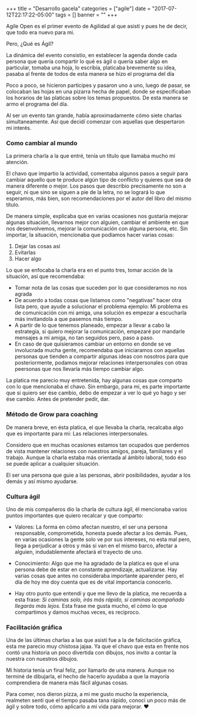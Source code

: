 +++
title = "Desarrollo gacela"
categories = ["agile"]
date = "2017-07-12T22:17:22-05:00"
tags = []
banner = ""
+++

Agile Open es el primer evento de Agilidad al que asistí y pues he de decir, que todo era nuevo para mi.

Pero, ¿Qué es Ágil?

La dinámica del evento consistio, en establecer la agenda donde cada persona que quería compartir lo qué es ágil o quería saber algo en particular, tomaba una hoja, lo escribía, platicaba brevemente su idea, pasaba al frente de todos de esta manera se hizo el programa del día

Poco a poco, se hicieron participes y pasaron uno a uno, luego de pasar, se colocaban las hojas en una pizarra hecha de papel, donde se especificaban los horarios de las platicas sobre los temas propuestos. De esta manera se armo el programa del día.

Al ser un evento tan grande, había aproximadamente cómo siete charlas simultaneamente. Así que decidí comenzar con aquellas que despertaron mi interés. 

### Como cambiar al mundo



La primera charla a la que entré, tenía un título que llamaba mucho mi atención.

El chavo que impartio la actividad, comentaba algunos pasos a seguir para cambiar aquello que te produce algún tipo de conflicto y quieres que sea de manera diferente o mejor.
Los pasos que describio precisamente no son a seguir, ni que sino se siguen a pie de la letra, no se logrará lo que esperamos, más bien, son recomendaciones por el autor del libro del mismo título.

De manera simple, explicaba que en varias ocasiones nos gustaría mejorar algunas situación, llevarnos mejor con alguien, cambiar el ambiente en que nos desenvolvemos, mejorar la comunicación con alguna persona, etc. Sin importar, la situación, mencionaba que podíamos hacer varias cosas:

1. Dejar las cosas así
2. Evitarlas
3. Hacer algo

Lo que se enfocaba la charla era en el punto tres, tomar acción de la situación, así que recomendaba:

*  Tomar nota de las cosas que suceden por lo que consideramos no nos agrada
*  De acuerdo a todas cosas que listamos como "negativas" hacer otra lista pero, que ayude a solucionar el problema ejemplo: Mi problema es de comunicación con mi amiga, una solución es empezar a escucharla más invitandola a que pasemos más tiempo.
*  A partir de lo que tenemos planeado, empezar a llevar a cabo la estrategía, si quiero mejorar la comunicación, empezaré por mandarle mensajes a mi amiga, no tan seguidos pero, paso a paso.
*  En caso de que quisieramos cambiar un entorno en donde se ve involucrada mucha gente, recomendaba que iniciaramos con aquellas personas que tienden a compartir algunas ideas con nosotros para que posteriormente, podamos mejorar relaciones interpersonales con otras peersonas que nos llevaría más tiempo cambiar algo.

La platica me parecio muy entretenida, hay algunas cosas que comparto con lo que mencionaba el chavo. Sin embargo, para mi, es parte importante que si quiero ser ése cambio, debo de empezar a ver lo qué yo hago y ser ése cambio. Antes de pretender pedir, dar.


### Método de Grow para coaching

De manera breve, en ésta platica, el que llevaba la charla, recalcaba algo que es importante para mi: Las relaciones interpersonales.

Considero que en muchas ocasiones estamos tan ocupados que perdemos de vista mantener relaciones con nuestros amigos, pareja, familiares y el trabajo. Aunque la charla estaba más orientada al ámbito laboral, todo éso se puede aplicar a cualquier situación.

El ser una persona que guie a las personas, abrir posibilidades, ayudar a los demás y así mismo ayudarse.

### Cultura ágil

Uno de mis compañeros dio la charla de cultura ágil, él mencionaba varios puntos importantes que quiero recalcar y que comparto:

* Valores:  La forma en cómo afectan nuestro, el ser una persona responsable, comprometida, honesta puede afectar a los demás. Pues, en varias ocasiones la gente solo ve por sus intereses, no esta mal pero, llega a perjudicar a otros y más si van en el mismo barco, afectar a alguien, indudablemente afectará el trayecto de uno.

* Conocimiento: Algo que me ha agradado de la platica es que el una persona debe de estar en constante aprendizaje, actualizarse. Hay varias cosas que antes no consideraba importante aparender pero, el día de hoy me doy cuenta que es de vital importancia conocerlo.

* Hay otro punto que entendí y que me llevo de la platica, me recuerda a esta frase: <cite>Si caminas solo, irás más rápido, si caminas acompañado llegarás más lejos.</cite>  Esta frase me gusta mucho, el cómo lo que compartimos y damos muchas veces, es reciproco.


### Facilitación gráfica

Una de las últimas charlas a las que asistí fue a la de falicitación gráfica, esta me parecio muy chistosa jajaa. Ya que el chavo que esta en frente nos contó una historia un poco divertida con dibujos, nos invito a contar la nuestra con nuestros dibujos.

Mi historia tenía un final feliz, por llamarlo de una manera. Aunque no terminé de dibujarla, el hecho de hacerlo ayudaba a que la mayoría comprendiera de manera más fácil algunas cosas.

Para comer, nos dieron pizza, a mi me gusto mucho la experiencia, realmeten sentí que el tiempo pasaba tana rápido, conocí un poco más de ágil y sobre todo, cómo aplicarlo a mi vida para mejorar. &#9829;

